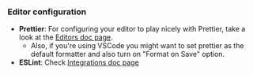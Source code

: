 ### Editor configuration

- **Prettier**: For configuring your editor to play nicely with Prettier, take a look at the [Editors doc page](https://prettier.io/docs/en/editors).
  - Also, if you're using VSCode you might want to set prettier as the default formatter and also turn on "Format on Save" option.
- **ESLint**: Check [Integrations doc page](https://eslint.org/docs/latest/use/integrations)
